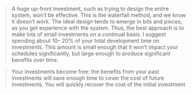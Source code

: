 > A huge up-front investment, such as trying to design the entire system, won’t be effective. This is the waterfall method, and we know it doesn’t work. The ideal design tends to emerge in bits and pieces, as you get experience with the system. Thus, the best approach is to make lots of small investments on a continual basis. I suggest spending about 10– 20% of your total development time on investments. This amount is small enough that it won’t impact your schedules significantly, but large enough to produce significant benefits over time.

> Your investments become free: the benefits from your past investments will save enough time to cover the cost of future investments. You will quickly recover the cost of the initial investment